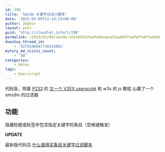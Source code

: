 ```yaml
---
id: 298
title: 'Smzdm 关键字过滤小脚本'
date: '2015-03-09T11:14:23+08:00'
author: Zephur
layout: post
guid: 'http://cloudlet.info/t/298'
permalink: /2015/03/09/smzdm-%e5%85%b3%e9%94%ae%e5%ad%97%e8%bf%87%e6%bb%a4%e5%b0%8f%e8%84%9a%e6%9c%ac/
duoshuo_thread_id:
    - '6275546047716524801'
mytory_md_visits_count:
    - '50'
categories:
    - Notes
tags:
    - Userscript
---
```


代码盲，照着 [P233](https://www.v2ex.com/member/P233) 的 [又一个 V2EX userscript](https://www.v2ex.com/t/173858) 和 w3s 的 js 教程 山寨了一个 smzdm 的过滤器

## 功能

隐藏标题或标签中包含指定关键字的条目（空格键触发）

**UPDATE**

最新版代码见 [什么值得买条目关键字过滤脚本](http://cloudlet.info/t/312)
